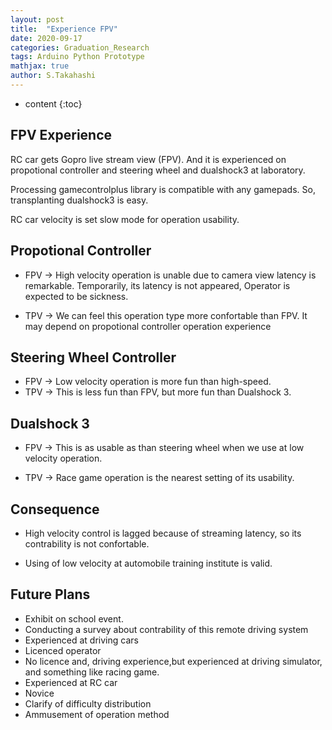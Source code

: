 ```yaml
---
layout: post
title:  "Experience FPV"
date: 2020-09-17
categories: Graduation_Research
tags: Arduino Python Prototype
mathjax: true
author: S.Takahashi
---
```


* content
{:toc}

## FPV Experience
RC car gets Gopro live stream view (FPV).
And it is experienced on propotional controller and 
steering wheel and dualshock3 at laboratory.


Processing gamecontrolplus library is compatible with any gamepads. So, transplanting dualshock3 is easy.


RC car velocity is set slow mode for operation usability.

## Propotional Controller

- FPV -> High velocity operation is unable due to camera view latency is remarkable. Temporarily, its latency is not appeared, Operator is expected to be sickness.

- TPV -> We can feel this operation type more confortable than FPV. It may depend on propotional controller operation experience




## Steering Wheel Controller

- FPV -> Low velocity operation is more fun than high-speed.
- TPV -> This is less fun than FPV, but more fun than Dualshock 3.

## Dualshock 3

- FPV -> This is as usable as than steering wheel when we use at low velocity operation.

- TPV -> Race game operation is the nearest setting of its usability.


## Consequence

- High velocity control is lagged because of streaming latency, so its contrability is not confortable.

- Using of low velocity at automobile training institute is valid.

## Future Plans
- Exhibit on school event.
- Conducting a survey about contrability of this remote driving system
- Experienced at driving cars
- Licenced operator
- No licence and, driving experience,but experienced at driving simulator, and something like racing game.
- Experienced at RC car
- Novice
- Clarify of difficulty distribution
- Ammusement of operation method
